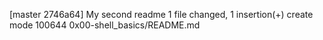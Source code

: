 [master 2746a64] My second readme
 1 file changed, 1 insertion(+)
 create mode 100644 0x00-shell_basics/README.md
